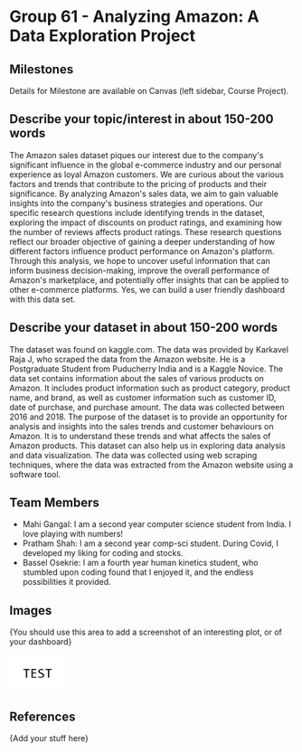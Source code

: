 # Group 61 - Analyzing Amazon: A Data Exploration Project

## Milestones

Details for Milestone are available on Canvas (left sidebar, Course Project).

## Describe your topic/interest in about 150-200 words

The Amazon sales dataset piques our interest due to the company's significant influence in the global e-commerce industry and our personal experience as loyal Amazon customers. We are curious about the various factors and trends that contribute to the pricing of products and their significance. By analyzing Amazon's sales data, we aim to gain valuable insights into the company's business strategies and operations. Our specific research questions include identifying trends in the dataset, exploring the impact of discounts on product ratings, and examining how the number of reviews affects product ratings. These research questions reflect our broader objective of gaining a deeper understanding of how different factors influence product performance on Amazon's platform. Through this analysis, we hope to uncover useful information that can inform business decision-making, improve the overall performance of Amazon's marketplace, and potentially offer insights that can be applied to other e-commerce platforms. Yes, we can build a user friendly dashboard with this data set.

## Describe your dataset in about 150-200 words

The dataset was found on kaggle.com. The data was provided by Karkavel Raja J, who scraped the data from the Amazon website. He is a Postgraduate Student from Puducherry India and is a Kaggle Novice. The data set contains information about the sales of various products on Amazon. It includes product information such as product category, product name, and brand, as well as customer information such as customer ID, date of purchase, and purchase amount. The data was collected between 2016 and 2018. The purpose of the dataset is to provide an opportunity for analysis and insights into the sales trends and customer behaviours on Amazon. It is to understand these trends and what affects the sales of Amazon products. This dataset can also help us in exploring data analysis and data visualization.  The data was collected using web scraping techniques, where the data was extracted from the Amazon website using a software tool.

## Team Members

- Mahi Gangal: I am a second year computer science student from India. I love playing with numbers!
- Pratham Shah: I am a second year comp-sci student. During Covid, I developed my liking for coding and stocks.
- Bassel Osekrie: I am a fourth year human kinetics student, who stumbled upon coding found that I enjoyed it, and the endless possibilities it provided.

## Images

{You should use this area to add a screenshot of an interesting plot, or of your dashboard}

<img src ="images/test.png" width="100px">

## References

{Add your stuff here}



